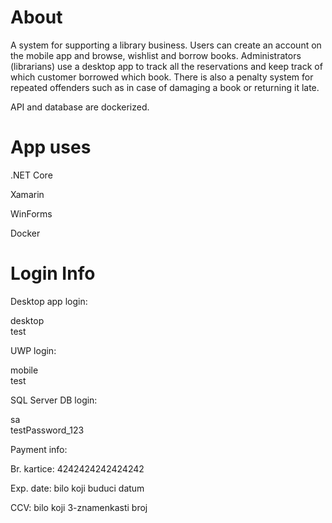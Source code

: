 # About

A system for supporting a library business. Users can create an account on the mobile app and browse, wishlist and borrow books. Administrators (librarians) use a desktop app to track all the reservations and keep track of which customer borrowed which book. There is also a penalty system for repeated offenders such as in case of damaging a book or returning it late. 

API and database are dockerized. 

# App uses

.NET Core

Xamarin

WinForms

Docker



# Login Info

Desktop app login:

desktop  
test



UWP login:


mobile  
test



SQL Server DB login:


sa  
testPassword_123



Payment info:



Br. kartice: 4242424242424242

Exp. date: bilo koji buduci datum

CCV: bilo koji 3-znamenkasti broj
